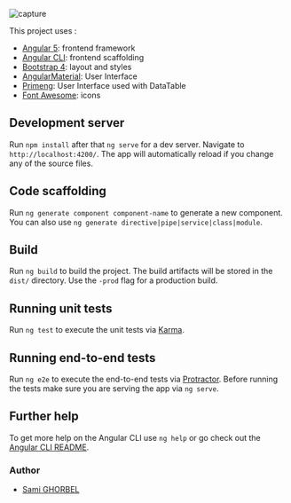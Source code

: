 ![capture](https://user-images.githubusercontent.com/19590686/34175696-a39b5db0-e4fd-11e7-97e3-fa434622546b.PNG)


This project uses :

* [Angular 5](https://angular.io): frontend framework
* [Angular CLI](https://cli.angular.io): frontend scaffolding
* [Bootstrap 4](http://www.getbootstrap.com): layout and styles
* [AngularMaterial](https://material.angular.io): User Interface
* [Primeng](https://www.primefaces.org/primeng/#/): User Interface used with DataTable 
* [Font Awesome](http://fontawesome.io): icons



## Development server

Run `npm install`  after that `ng serve` for a dev server. Navigate to `http://localhost:4200/`. The app will automatically reload if you change any of the source files.

## Code scaffolding

Run `ng generate component component-name` to generate a new component. You can also use `ng generate directive|pipe|service|class|module`.

## Build

Run `ng build` to build the project. The build artifacts will be stored in the `dist/` directory. Use the `-prod` flag for a production build.

## Running unit tests

Run `ng test` to execute the unit tests via [Karma](https://karma-runner.github.io).

## Running end-to-end tests

Run `ng e2e` to execute the end-to-end tests via [Protractor](http://www.protractortest.org/).
Before running the tests make sure you are serving the app via `ng serve`.

## Further help

To get more help on the Angular CLI use `ng help` or go check out the [Angular CLI README](https://github.com/angular/angular-cli/blob/master/README.md).

### Author
* [Sami GHORBEL](https://github.com/sami93)
